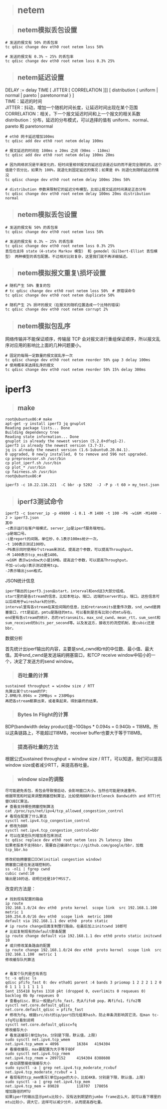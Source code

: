 > #  netem

> ## netem模拟丢包设置
```
# 发送的报文有 50% 的丢包率
tc qdisc change dev eth0 root netem loss 50%

# 发送的报文有 0.3% ~ 25% 的丢包率
tc qdisc change dev eth0 root netem loss 0.3% 25%
```


> ##  netem延迟设置
 
 
DELAY := delay TIME [ JITTER [ CORRELATION ]]]
    [ distribution { uniform | normal | pareto |  paretonormal } ]     
TIME：延迟的时间   
JITTER：抖动，增加一个随机时间长度，让延迟时间出现在某个范围    
CORRELATION：相关，下一个报文延迟时间和上一个报文的相关系数    
distribution：分布，延迟的分布模式，可以选择的值有 uniform、normal、pareto 和 paretonormal   
 
```
# eth0 网卡延迟增加100ms 
tc qdisc add dev eth0 root netem delay 100ms

# 报文延迟的时间在 100ms ± 20ms 之间（90ms - 110ms）
tc qdisc add dev eth0 root netem delay 100ms 20ms

# 因为网络状况是平滑变化的，短时间里相邻报文的延迟应该是近似的而不是完全随机的。这个值是个百分比，如果为 100%，就退化到固定延迟的情况；如果是 0% 则退化到随机延迟的情况
tc qdisc change dev eth0 root netem delay 100ms 20ms 50%

# distribution 参数来限制它的延迟分布模型。比如让报文延迟时间满足正态分布
tc qdisc change dev eth0 root netem delay 100ms 20ms distribution normal
```
> ##  netem模拟丢包设置
```
# 发送的报文有 50% 的丢包率
tc qdisc change dev eth0 root netem loss 50%

# 发送的报文有 0.3% ~ 25% 的丢包率
tc qdisc change dev eth0 root netem loss 0.3% 25%
丢包也支持 state（4-state Markov 模型） 和 gemodel（Gilbert-Elliot 丢包模型） 两种模型的丢包配置。不过相对比较复杂，这里我们就不再详细描述。
```

> ##  netem模拟报文重复\损坏设置
```
# 随机产生 50% 重复的包
# tc qdisc change dev eth0 root netem loss 50%  # 原错误命令
tc qdisc change dev eth0 root netem duplicate 50%

# 随机产生 2% 损坏的报文（在报文的随机位置造成一个比特的错误）
tc qdisc change dev eth0 root netem corrupt 2%
```

> ## netem模拟包乱序
网络传输并不能保证顺序，传输层 TCP 会对报文进行重组保证顺序，所以报文乱序对应用的影响比上面的几种问题要小。
 
```
# 固定的每隔一定数量的报文就乱序一次
tc qdisc change dev eth0 root netem reorder 50% gap 3 delay 100ms
# 使用概率来选择乱序的报文
tc qdisc change dev eth0 root netem reorder 50% 15% delay 300ms
```


#  iperf3


> ## make   
```
root@ubuntux86:# make
apt-get -y install iperf3 jq gnuplot
Reading package lists... Done
Building dependency tree       
Reading state information... Done
gnuplot is already the newest version (5.2.8+dfsg1-2).
iperf3 is already the newest version (3.7-3).
jq is already the newest version (1.6-1ubuntu0.20.04.1).
0 upgraded, 0 newly installed, 0 to remove and 596 not upgraded.
cp preprocessor.sh /usr/bin
cp plot_iperf.sh /usr/bin
cp plot_* /usr/bin
cp fairness.sh /usr/bin
root@ubuntux86:# 
```


```
iperf3 -c 10.22.116.221  -C bbr -p 5202  -J -P p -t 60 > my_test.json
```

> ## iperf3测试命令

```
iperf3 -c $server_ip -p 49800 -i 0.1 -M 1400 -t 100 -P6 -w16M -M1400 -J > iperf3.json
其中 
-c表示运行在客户端模式，server_ip是iperf服务端地址。 
-p是端口号。 
-i是report的间隔，单位秒，0.1表示100ms统计一次。 
-t 100表示测试100秒。 
-P6表示同时使用6个stream来测试。提高这个参数，可以提高Throughput。 
-M 1400表示tcp_mss是1400。 
-w16M 表示window大小是16MB。提高这个参数，可以提高Throughput。 
不加-u(udp)表示测试使用tcp。 
-J表示输出json格式。
```

JSON统计信息   

```
iperf输出的iperf3.json由start，interval和end这3大部分组成。 
start里的是各stream的信息，比如本地ip，端口，远端的server的ip，端口。这些信息可以后续用于wireshark的分析。 
interval里有各stream在某些间隔的信息，比如retransmits是重传次数，snd_cwnd是拥塞窗口，rtt是延迟，pmtu是路径的mtu，可以看到是否有比较小的mtu存在。 
end里有各stream的统计，总的retransmits，max_snd_cwnd，mean_rtt，sum_sent和sum_received的bits_per_second等。以及发送方，接收方的流控机制，是cubic还是bbr。
```

数据分析   

首先统计出iperf输出的内容，主要是snd_cwnd和rtt的中位数、最小值、最大值。其中snd_cwnd是发送端的拥塞窗口，和TCP receive window中较小的一个，决定了发送方的send window。     



> ### 吞吐量的计算

```
sustained throughput = window size / RTT 
先算出某个stream的TP: 
2.8MB/0.094s = 29MBps = 238Mbps 
再把各stream都算出来，或者乘起来，得到最终的结果。
```

> ### Bytes In Flight的计算

BDP(bandwidth delay product)是~10Gbps * 0.094s = 0.94Gb = 118MB。所以这条链路上，不能超过118MB，receiver buffer也要大于等于118MB。   

> ### 提高吞吐量的方法

根据公式sustained throughput = window size / RTT，可以知道，我们可以提高window size或者减少RTT，来提高吞吐量。    

> ### window size的调整

```
尽可能避免丢包，丢包会导致慢启动，会影响窗口大小。当然也可能是快速重传。
根据带宽和时延来调整拥塞控制算法，比如使用BBR(Bottleneck Bandwidth and RTT)代替CUBIC算法。
# 查看支持哪些拥塞控制算法
cat /proc/sys/net/ipv4/tcp_allowed_congestion_control
# 看现在配置了什么算法
sysctl net.ipv4.tcp_congestion_control
# 修改为BBR
sysctl net.ipv4.tcp_congestion_control=bbr
# 可以在某些队列增加丢包来测试
tc qdisc replace dev eth0 root netem loss 2% latency 10ms
如果老版本不支持bbr，需要自己编译https://github.com/google/bbr，加载tcp_bbr.ko

修改初始拥塞窗口ICW(initial congestion window) 
拥塞窗口是在发送端控制的。
ss -nli | fgrep cwnd
cubic cwnd:10
输出是10的话，说明已经是10个MSS了。 
```

改变的方法是：
```
# 找到现有配置的路由
ip route
192.168.1.0/24 dev eth0  proto kernel  scope link  src 192.168.1.100  metric 1
169.254.0.0/16 dev eth0  scope link  metric 1000
default via 192.168.1.1 dev eth0  proto static
# ip route change后面复制整行路由，在最后加上initcwnd 10即可
# 比如复制现有的default那条配置
ip route change default via 192.168.1.1 dev eth0 proto static initcwnd 10
# 或只修改某条路由的配置
ip route change 192.168.1.0/24 dev eth0  proto kernel  scope link  src 192.168.1.100  metric 1
修改缓存队列算法


# 看某个队列是否有丢包
tc -s qdisc ls
qdisc pfifo_fast 0: dev etha01 parent :4 bands 3 priomap 1 2 2 2 1 2 0 0 1 1 1 1 1 1 1 1
Sent 155418 bytes 1310 pkt (dropped 0, overlimits 0 requeues 0)
backlog 0b 0p requeues 0
# 查看qdisc，默认一般是pfifo_fast，先从fifo0 pop，再fifo1，fifo2等
sysctl net.core.default_qdisc
net.core.default_qdisc = pfifo_fast
# 修改为fq，根据src/dst的ip/port四元组来hash，防止单条流影响其它流，在man tc-sfq可以看到说明
sysctl net.core.default_qdisc=fq
修改缓存大小
# 看发送缓存(单位byte，分别是下限，默认值，上限)
sudo sysctl net.ipv4.tcp_wmem
net.ipv4.tcp_wmem = 4096        16384   4194304
# 看接收缓存，max要配置为大于等于BDF
sudo sysctl net.ipv4.tcp_rmem
net.ipv4.tcp_rmem = 2097152     4194304 8388608
# 自动调整接收端缓存大小
sudo sysctl -a | grep net.ipv4.tcp_moderate_rcvbuf
net.ipv4.tcp_moderate_rcvbuf = 1
# 看现有的tcp_mem情况(单位page的大小，比如4KB，分别是下限，默认值，上限)
sudo sysctl -a | grep net.ipv4.tcp_mem
net.ipv4.tcp_mem = 89028        118707  178056
增加路径的MTU 
如果iperf的输出显示pmtu比较小，没有达到期望的jumbo frame这么大，就可以看下哪里的mtu比较小，调大它，这样可以减少分片，从而提高吞吐量。
```
 